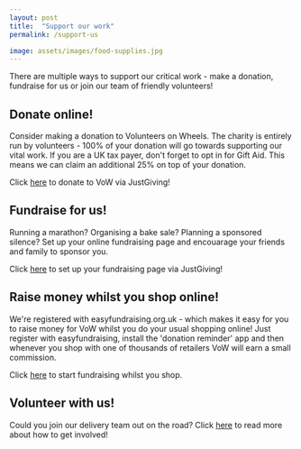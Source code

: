 ```yaml
---
layout: post
title:  "Support our work"
permalink: /support-us

image: assets/images/food-supplies.jpg
---
```

There are multiple ways to support our critical work - make a donation, fundraise for us or join our team of friendly volunteers!

## Donate online!
Consider making a donation to Volunteers on Wheels. The charity is entirely run by volunteers - 100% of your donation will go towards supporting our vital work. If you are a UK tax payer, don't forget to opt in for Gift Aid. This means we can claim an additional 25% on top of your donation.

<!-- ⏳ We're just getting set up with JustGiving and expect to go live in February 2022. In the mean time, please contact us if you'd like to make a donation. -->
<!-- We're currently waiting for our Gift Aid registration to be processed, which should be complete by September 2023. In the mean time, please <a href = "/contact">contact us</a> to make a donation! -->

Click <a href="{{site.baseurl}}/donate" target="_blank">here</a> to donate to VoW via JustGiving!

## Fundraise for us!
Running a marathon? Organising a bake sale? Planning a sponsored silence? Set up your online fundraising page and encouarage your friends and family to sponsor you. 

<!-- We're currently waiting for our Gift Aid registration to be processed, which should be complete by September 2023. In the mean time, please <a href = "/contact">contact us</a> if you're thinking of fundraising for VoW. -->
Click <a href="{{site.baseurl}}/fundraise" target="_blank">here</a> to set up your fundraising page via JustGiving!

## Raise money whilst you shop online!
We're registered with easyfundraising.org.uk - which makes it easy for you to raise money for VoW whilst you do your usual shopping online! Just register with easyfundraising, install the 'donation reminder' app and then whenever you shop with one of thousands of retailers VoW will earn a small commission.

Click <a href = "https://join.easyfundraising.org.uk/volunteers-on-wheels/6v5xwh/s2s/yrJjdbBK/R3002/facebook/" target="_blank">here</a> to start fundraising whilst you shop.

## Volunteer with us!
Could you join our delivery team out on the road? Click <a href="{{site.baseurl}}/volunteer">here</a> to read more about how to get involved!
